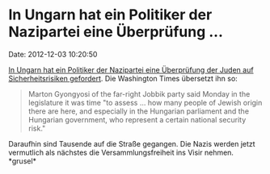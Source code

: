 In Ungarn hat ein Politiker der Nazipartei eine Überprüfung \...
================================================================

Date: 2012-12-03 10:20:50

[In Ungarn hat ein Politiker der Nazipartei eine Überprüfung der Juden
auf Sicherheitsrisiken
gefordert](http://www.washingtonpost.com/world/europe/thousands-attend-anti-nazi-rally-in-hungary-to-protest-lawmakers-call-for-screening-of-jews/2012/12/02/3a8a350a-3c9f-11e2-8a5c-473797be602c_story.html).
Die Washington Times übersetzt ihn so:

> Marton Gyongyosi of the far-right Jobbik party said Monday in the
> legislature it was time "to assess \... how many people of Jewish
> origin there are here, and especially in the Hungarian parliament and
> the Hungarian government, who represent a certain national security
> risk."

Daraufhin sind Tausende auf die Straße gegangen. Die Nazis werden jetzt
vermutlich als nächstes die Versammlungsfreiheit ins Visir nehmen.
\*grusel\*
